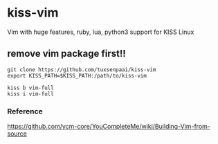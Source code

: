 # kiss-vim
Vim with huge features, ruby, lua, python3 support for KISS Linux

**remove vim package first!!**
---
```
git clone https://github.com/tuxsenpaai/kiss-vim
export KISS_PATH=$KISS_PATH:/path/to/kiss-vim

kiss b vim-full
kiss i vim-full
```
### Reference
https://github.com/ycm-core/YouCompleteMe/wiki/Building-Vim-from-source
